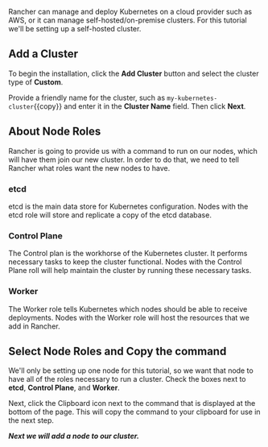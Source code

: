 Rancher can manage and deploy Kubernetes on a cloud provider such as AWS, or it can manage self-hosted/on-premise clusters. For this tutorial we'll be setting up a self-hosted cluster.

## Add a Cluster

To begin the installation, click the **Add Cluster** button and select the cluster type of **Custom**.

Provide a friendly name for the cluster, such as `my-kubernetes-cluster`{{copy}} and enter it in the **Cluster Name** field. Then click **Next**.


## About Node Roles

Rancher is going to provide us with a command to run on our nodes, which will have them join our new cluster. In order to do that, we need to tell Rancher what roles want the new nodes to have.

### etcd
etcd is the main data store for Kubernetes configuration. Nodes with the etcd role will store and replicate a copy of the etcd database.

### Control Plane
The Control plan is the workhorse of the Kubernetes cluster. It performs necessary tasks to keep the cluster functional. Nodes with the Control Plane roll will help maintain the cluster by running these necessary tasks.

### Worker
The Worker role tells Kubernetes which nodes should be able to receive deployments. Nodes with the Worker role will host the resources that we add in Rancher.

## Select Node Roles and Copy the command

We'll only be setting up one node for this tutorial, so we want that node to have all of the roles necessary to run a cluster. Check the boxes next to **etcd**, **Control Plane**, and **Worker**.

Next, click the Clipboard icon next to the command that is displayed at the bottom of the page. This will copy the command to your clipboard for use in the next step.

***Next we will add a node to our cluster.***
